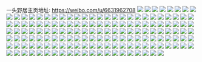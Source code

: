 一头野居主页地址: https://weibo.com/u/6631962708 
![](https://wx4.sinaimg.cn/mw2000/007eP2ssgy1h94t9ozrcsj30p60shgpg.jpg) 
![](https://wx4.sinaimg.cn/mw2000/007eP2ssgy1h94tb4vkddj30u00ridmw.jpg) 
![](https://wx4.sinaimg.cn/mw2000/007eP2ssgy1h8vhvbl4rmj31q81t2ty0.jpg) 
![](https://wx4.sinaimg.cn/mw2000/007eP2ssgy1h8vhuzy4jaj30u00u0jyj.jpg) 
![](https://wx4.sinaimg.cn/mw2000/007eP2ssgy1h8vhvb4jfej316t0tzqkt.jpg) 
![](https://wx4.sinaimg.cn/mw2000/007eP2ssgy1h7a23pzue8j31yl1ylk00.jpg) 
![](https://wx4.sinaimg.cn/mw2000/007eP2ssgy1h7a23nx2syj32dc35s7tf.jpg) 
![](https://wx4.sinaimg.cn/mw2000/007eP2ssgy1h7a23sl9kjj32c02c0e83.jpg) 
![](https://wx4.sinaimg.cn/mw2000/007eP2ssgy1h7a242yorjj32dr36au10.jpg) 
![](https://wx4.sinaimg.cn/mw2000/007eP2ssgy1h7a25ze7wmj30xc3uwnpf.jpg) 
![](https://wx4.sinaimg.cn/mw2000/007eP2ssgy1h7a261v1taj30uk5nqx6q.jpg) 
![](https://wx4.sinaimg.cn/mw2000/007eP2ssgy1h7a26454uaj32c0340ahh.jpg) 
![](https://wx4.sinaimg.cn/mw2000/007eP2ssgy1h7a23l7acwj30xc4xs126.jpg) 
![](https://wx4.sinaimg.cn/mw2000/007eP2ssgy1h6l9khuwbvj33402c0kjn.jpg) 
![](https://wx4.sinaimg.cn/mw2000/007eP2ssgy1h6l9kejtr9j32az2azb2a.jpg) 
![](https://wx4.sinaimg.cn/mw2000/007eP2ssgy1h6l9kfnumaj32c0340npd.jpg) 
![](https://wx4.sinaimg.cn/mw2000/007eP2ssgy1h6l9kj6rhqj33402c0qv6.jpg) 
![](https://wx4.sinaimg.cn/mw2000/007eP2ssgy1h6l9kr2eznj32c03407wk.jpg) 
![](https://wx4.sinaimg.cn/mw2000/007eP2ssgy1h6l9kljzqqj33402c04qr.jpg) 
![](https://wx4.sinaimg.cn/mw2000/007eP2ssgy1h6l9kmz2rhj33402c0qv6.jpg) 
![](https://wx4.sinaimg.cn/mw2000/007eP2ssgy1h4ydp1yrl4j31ng2311kx.jpg) 
![](https://wx4.sinaimg.cn/mw2000/007eP2ssgy1h4ydp2yeugj31o02801i4.jpg) 
![](https://wx4.sinaimg.cn/mw2000/007eP2ssgy1h30rebg60gj30w61bpdpo.jpg) 
![](https://wx4.sinaimg.cn/mw2000/007eP2ssgy1h30reasz6kj32c0340e82.jpg) 
![](https://wx4.sinaimg.cn/mw2000/007eP2ssgy1h30rebwe9yj30pg0zw43v.jpg) 
![](https://wx4.sinaimg.cn/mw2000/007eP2ssgy1h2xosiqslpj322o340x6q.jpg) 
![](https://wx4.sinaimg.cn/mw2000/007eP2ssgy1h2xosg1hf3j332o21snpd.jpg) 
![](https://wx4.sinaimg.cn/mw2000/007eP2ssgy1h2xoskusz5j332o21se82.jpg) 
![](https://wx4.sinaimg.cn/mw2000/007eP2ssgy1h2xosmy8lfj334022o1kz.jpg) 
![](https://wx4.sinaimg.cn/mw2000/007eP2ssgy1h23pegevjgj31400u0dlu.jpg) 
![](https://wx4.sinaimg.cn/mw2000/007eP2ssgy1h23pf056t9j30u0140dpg.jpg) 
![](https://wx4.sinaimg.cn/mw2000/007eP2ssgy1h1y64poyilj32801o0npd.jpg) 
![](https://wx4.sinaimg.cn/mw2000/007eP2ssgy1h1y66iqwdsj32c0340hdw.jpg) 
![](https://wx4.sinaimg.cn/mw2000/007eP2ssgy1h1nljywoprj31o02807wh.jpg) 
![](https://wx4.sinaimg.cn/mw2000/007eP2ssgy1h1nlk18x7kj30u014047n.jpg) 
![](https://wx4.sinaimg.cn/mw2000/007eP2ssgy1h1nlluiw2mj31o02801kx.jpg) 
![](https://wx4.sinaimg.cn/mw2000/007eP2ssgy1h1nljxuoljj32c03407wj.jpg) 
![](https://wx4.sinaimg.cn/mw2000/007eP2ssgy1h1nlk2xwdbj326x2x8kjo.jpg) 
![](https://wx4.sinaimg.cn/mw2000/007eP2ssgy1h1nllvntolj33402c0e82.jpg) 
![](https://wx4.sinaimg.cn/mw2000/007eP2ssgy1h1nlk0sz7yj31o02807wh.jpg) 
![](https://wx4.sinaimg.cn/mw2000/007eP2ssgy1h1nljzwl8tj33402c0b2a.jpg) 
![](https://wx4.sinaimg.cn/mw2000/007eP2ssgy1h1853ne7tvj33402c0u0y.jpg) 
![](https://wx4.sinaimg.cn/mw2000/007eP2ssgy1h1853jlin8j32c02c0u0y.jpg) 
![](https://wx4.sinaimg.cn/mw2000/007eP2ssgy1h1853ofs1uj33402c0u0y.jpg) 
![](https://wx4.sinaimg.cn/mw2000/007eP2ssgy1h1853kksatj31o0280u0x.jpg) 
![](https://wx4.sinaimg.cn/mw2000/007eP2ssgy1h1853m3dpqj329u29unpd.jpg) 
![](https://wx4.sinaimg.cn/mw2000/007eP2ssgy1h1853lcksdj32801o0x6p.jpg) 
![](https://wx4.sinaimg.cn/mw2000/007eP2ssgy1h0t3w6c0iej31o02801ky.jpg) 
![](https://wx4.sinaimg.cn/mw2000/007eP2ssgy1h0bkav1zb1j322o3417wi.jpg) 
![](https://wx4.sinaimg.cn/mw2000/007eP2ssgy1h0bkawbzi1j31o0280qv5.jpg) 
![](https://wx4.sinaimg.cn/mw2000/007eP2ssgy1h0bkaxahf8j33402c04qr.jpg) 
![](https://wx4.sinaimg.cn/mw2000/007eP2ssgy1h0bkatqspej33402c0b2a.jpg) 
![](https://wx4.sinaimg.cn/mw2000/007eP2ssgy1h0bkavocj6j31o0280qv5.jpg) 
![](https://wx4.sinaimg.cn/mw2000/007eP2ssgy1h0bkayp6dvj33402c0qv6.jpg) 
![](https://wx4.sinaimg.cn/mw2000/007eP2ssgy1h01jcga0gsj33402c04qr.jpg) 
![](https://wx4.sinaimg.cn/mw2000/007eP2ssgy1h01jcf5gzuj32801o0e81.jpg) 
![](https://wx4.sinaimg.cn/mw2000/007eP2ssgy1h01jchqwa4j33402c07wk.jpg) 
![](https://wx4.sinaimg.cn/mw2000/007eP2ssgy1h01jck1oh1j32c0340u0z.jpg) 
![](https://wx4.sinaimg.cn/mw2000/007eP2ssgy1h01jckp1xvj32801o0hdt.jpg) 
![](https://wx4.sinaimg.cn/mw2000/007eP2ssgy1h01jcm1dr4j32c0340e82.jpg) 
![](https://wx4.sinaimg.cn/mw2000/007eP2ssgy1h01jda8vntj33402c0u0y.jpg) 
![](https://wx4.sinaimg.cn/mw2000/007eP2ssgy1h01jd90u0nj33402c04qq.jpg) 
![](https://wx4.sinaimg.cn/mw2000/007eP2ssgy1h01jdbmcs4j33402c0e83.jpg) 
![](https://wx4.sinaimg.cn/mw2000/007eP2ssgy1gzb0yzizynj33402c0e83.jpg) 
![](https://wx4.sinaimg.cn/mw2000/007eP2ssgy1gzb0yv7dk5j33402c0x6q.jpg) 
![](https://wx4.sinaimg.cn/mw2000/007eP2ssgy1gzb0ytg65nj33402c0hdu.jpg) 
![](https://wx4.sinaimg.cn/mw2000/007eP2ssgy1gzb0ywg100j33402c04qr.jpg) 
![](https://wx4.sinaimg.cn/mw2000/007eP2ssgy1gzb0yxt2arj32c0340u0y.jpg) 
![](https://wx4.sinaimg.cn/mw2000/007eP2ssgy1gzb0z10pdoj33402c04qr.jpg) 
![](https://wx4.sinaimg.cn/mw2000/007eP2ssgy1gynyi7w7kwj32c0340npe.jpg) 
![](https://wx4.sinaimg.cn/mw2000/007eP2ssgy1gynyi6tq5vj31nx27wqv5.jpg) 
![](https://wx4.sinaimg.cn/mw2000/007eP2ssgy1gyev0b3egrj31o02801hy.jpg) 
![](https://wx4.sinaimg.cn/mw2000/007eP2ssgy1gyev0ct5ekj31o0280nn3.jpg) 
![](https://wx4.sinaimg.cn/mw2000/007eP2ssgy1gyev1f1wrij30wi1yc7wh.jpg) 
![](https://wx4.sinaimg.cn/mw2000/007eP2ssgy1gyev1pl73gj30u01sx7qe.jpg) 
![](https://wx4.sinaimg.cn/mw2000/007eP2ssgy1gxzlffe7lkj33402c0u0z.jpg) 
![](https://wx4.sinaimg.cn/mw2000/007eP2ssgy1gxzlf6cg7qj33402c0qv6.jpg) 
![](https://wx4.sinaimg.cn/mw2000/007eP2ssgy1gxzlirx5rvj33402c0qv7.jpg) 
![](https://wx4.sinaimg.cn/mw2000/007eP2ssgy1gxzlf8eatjj32bb340kjn.jpg) 
![](https://wx4.sinaimg.cn/mw2000/007eP2ssgy1gxzlfbt250j32c0340u0z.jpg) 
![](https://wx4.sinaimg.cn/mw2000/007eP2ssgy1gxzlk0hg2dj30s20x7qc9.jpg) 
![](https://wx4.sinaimg.cn/mw2000/007eP2ssgy1gxzlr9c89zj313u0tunf8.jpg) 
![](https://wx4.sinaimg.cn/mw2000/007eP2ssgy1gxcn9mx8i5j32y8282e82.jpg) 
![](https://wx4.sinaimg.cn/mw2000/007eP2ssgy1gwya66a3pjj32c03401kz.jpg) 
![](https://wx4.sinaimg.cn/mw2000/007eP2ssgy1gwya681aslj30n01ds7wh.jpg) 
![](https://wx4.sinaimg.cn/mw2000/007eP2ssgy1gwiiywo5ynj33402c0u0y.jpg) 
![](https://wx4.sinaimg.cn/mw2000/007eP2ssgy1gwiiyz3myej33402c04qr.jpg) 
![](https://wx4.sinaimg.cn/mw2000/007eP2ssgy1gwiiz0ira4j31o02801ky.jpg) 
![](https://wx4.sinaimg.cn/mw2000/007eP2ssgy1gwijan8ko0j30mi0u0n5e.jpg) 
![](https://wx4.sinaimg.cn/mw2000/007eP2ssgy1gwcxksxwmmj31o02804qp.jpg) 
![](https://wx4.sinaimg.cn/mw2000/007eP2ssgy1gwcxksbabgj31o02804qp.jpg) 
![](https://wx4.sinaimg.cn/mw2000/007eP2ssgy1gvqrafy26tj61400u0n7s02.jpg) 
![](https://wx4.sinaimg.cn/mw2000/007eP2ssgy1gvqradbyhej61400u0n6e02.jpg) 
![](https://wx4.sinaimg.cn/mw2000/007eP2ssgy1gvqraic8qaj60u014047i02.jpg) 
![](https://wx4.sinaimg.cn/mw2000/007eP2ssgy1gvqraam04ij60r5107agu02.jpg) 
![](https://wx4.sinaimg.cn/mw2000/007eP2ssgy1gvqralvgr6j60u0140tjl02.jpg) 
![](https://wx4.sinaimg.cn/mw2000/007eP2ssgy1gvqra8teakj60u0140dn602.jpg) 
![](https://wx4.sinaimg.cn/mw2000/007eP2ssgy1gvqrao3mw9j61400u07gk02.jpg) 
![](https://wx4.sinaimg.cn/mw2000/007eP2ssgy1gvqrasvnraj60u0140wog02.jpg) 
![](https://wx4.sinaimg.cn/mw2000/007eP2ssgy1gvqraxu04fj61400u049v02.jpg) 
![](https://wx4.sinaimg.cn/mw2000/007eP2ssgy1gvg8p4y4odj60y10tzao902.jpg) 
![](https://wx4.sinaimg.cn/mw2000/007eP2ssgy1gvg8p3r0clj63402c07wi02.jpg) 
![](https://wx4.sinaimg.cn/mw2000/007eP2ssgy1gvg83m768gj63402c0qv502.jpg) 
![](https://wx4.sinaimg.cn/mw2000/007eP2ssgy1gvg83c37muj62c0340npd02.jpg) 
![](https://wx4.sinaimg.cn/mw2000/007eP2ssgy1gvg83j8fqwj62c03407wk02.jpg) 
![](https://wx4.sinaimg.cn/mw2000/007eP2ssgy1gvg83qxbfgj63402c0e8302.jpg) 
![](https://wx4.sinaimg.cn/mw2000/007eP2ssgy1gvan6qyemrj60u0140ait02.jpg) 
![](https://wx4.sinaimg.cn/mw2000/007eP2ssgy1gvan6s5vhcj61400u0dsn02.jpg) 
![](https://wx4.sinaimg.cn/mw2000/007eP2ssgy1gvan6rkcecj60u0140n5w02.jpg) 
![](https://wx4.sinaimg.cn/mw2000/007eP2ssgy1gv99nwbo9sj63402c0x6p02.jpg) 
![](https://wx4.sinaimg.cn/mw2000/007eP2ssgy1gv99o13dqvj62c0340x6q02.jpg) 
![](https://wx4.sinaimg.cn/mw2000/007eP2ssgy1gv99o5ujvbj63402c0b2b02.jpg) 
![](https://wx4.sinaimg.cn/mw2000/007eP2ssgy1gv99o9ta1tj63402c0u0y02.jpg) 
![](https://wx4.sinaimg.cn/mw2000/007eP2ssgy1guxilinllaj60u0140wm702.jpg) 
![](https://wx4.sinaimg.cn/mw2000/007eP2ssgy1guxilge92oj60u0140n9502.jpg) 
![](https://wx4.sinaimg.cn/mw2000/007eP2ssgy1guxill536bj61400u0gxx02.jpg) 
![](https://wx4.sinaimg.cn/mw2000/007eP2ssgy1guxilno7txj60u018rqae02.jpg) 
![](https://wx4.sinaimg.cn/mw2000/007eP2ssgy1guwheednrvj62801o0e8102.jpg) 
![](https://wx4.sinaimg.cn/mw2000/007eP2ssgy1guwhe5dzpdj63402c0npe02.jpg) 
![](https://wx4.sinaimg.cn/mw2000/007eP2ssgy1guwhefudkmj62c03404qr02.jpg) 
![](https://wx4.sinaimg.cn/mw2000/007eP2ssgy1guwhdxskshj62c02c0x6p02.jpg) 
![](https://wx4.sinaimg.cn/mw2000/007eP2ssgy1guwhdzp4gij63402c07wi02.jpg) 
![](https://wx4.sinaimg.cn/mw2000/007eP2ssgy1guwhe3fwlcj63402c07wi02.jpg) 
![](https://wx4.sinaimg.cn/mw2000/007eP2ssgy1guwhe86kusj63402c0e8302.jpg) 
![](https://wx4.sinaimg.cn/mw2000/007eP2ssgy1guwhebegjsj63402c0e8202.jpg) 
![](https://wx4.sinaimg.cn/mw2000/007eP2ssgy1guwhed75fyj63402c0hdu02.jpg) 
![](https://wx4.sinaimg.cn/mw2000/007eP2ssgy1gupc1rvf4wj62801o0qv502.jpg) 
![](https://wx4.sinaimg.cn/mw2000/007eP2ssgy1gupc1v2o3qj62c03404qr02.jpg) 
![](https://wx4.sinaimg.cn/mw2000/007eP2ssgy1gupc1vzpoyj61od1odnpd02.jpg) 
![](https://wx4.sinaimg.cn/mw2000/007eP2ssgy1gupc1xr1suj62c0340e8402.jpg) 
![](https://wx4.sinaimg.cn/mw2000/007eP2ssgy1gupc1z981xj62c0340npe02.jpg) 
![](https://wx4.sinaimg.cn/mw2000/007eP2ssgy1gupc20pdjij62c0340qv602.jpg) 
![](https://wx4.sinaimg.cn/mw2000/007eP2ssgy1gupc1qon6ij62c0340b2b02.jpg) 
![](https://wx4.sinaimg.cn/mw2000/007eP2ssgy1gupc21fx10j61o0280e8102.jpg) 
![](https://wx4.sinaimg.cn/mw2000/007eP2ssgy1gupc27y1vgj63402c0u0y02.jpg) 
![](https://wx4.sinaimg.cn/mw2000/007eP2ssgy1gujgfg258kj61o0280e8102.jpg) 
![](https://wx4.sinaimg.cn/mw2000/007eP2ssgy1gujgfihhicj61o0280hdt02.jpg) 
![](https://wx4.sinaimg.cn/mw2000/007eP2ssgy1gujgfp82bxj60tz0migzd02.jpg) 
![](https://wx4.sinaimg.cn/mw2000/007eP2ssgy1gujgfmmw67j63402c0b2b02.jpg) 
![](https://wx4.sinaimg.cn/mw2000/007eP2ssgy1gucj9qd124j613m0u0afv02.jpg) 
![](https://wx4.sinaimg.cn/mw2000/007eP2ssgy1gucjadfduzj61400u0qen02.jpg) 
![](https://wx4.sinaimg.cn/mw2000/007eP2ssgy1gucj9lg2loj61400u07h402.jpg) 
![](https://wx4.sinaimg.cn/mw2000/007eP2ssgy1gu8f18w6l7j62ob2c0hdu02.jpg) 
![](https://wx4.sinaimg.cn/mw2000/007eP2ssgy1gu8f1jhm2fj62c0340npe02.jpg) 
![](https://wx4.sinaimg.cn/mw2000/007eP2ssgy1gu8f1k78x4j61o02807wh02.jpg) 
![](https://wx4.sinaimg.cn/mw2000/007eP2ssgy1gu8f1acruyj63402c0qv602.jpg) 
![](https://wx4.sinaimg.cn/mw2000/007eP2ssgy1gu8f1era2tj63402c0e8302.jpg) 
![](https://wx4.sinaimg.cn/mw2000/007eP2ssgy1gu8f1cfk8jj63402c0npe02.jpg) 
![](https://wx4.sinaimg.cn/mw2000/007eP2ssgy1gu8f1lgs18j62c03407wi02.jpg) 
![](https://wx4.sinaimg.cn/mw2000/007eP2ssgy1gu8f1ti8fpj60l519o43g02.jpg) 
![](https://wx4.sinaimg.cn/mw2000/007eP2ssgy1gu8f1txc8dj60u0140gop02.jpg) 
![](https://wx4.sinaimg.cn/mw2000/007eP2ssgy1gthm0m4tpbj62c0340x6p02.jpg) 
![](https://wx4.sinaimg.cn/mw2000/007eP2ssgy1gthm0n9ghmj63402c0qv502.jpg) 
![](https://wx4.sinaimg.cn/mw2000/007eP2ssgy1gthm0p4453j63402c0e8202.jpg) 
